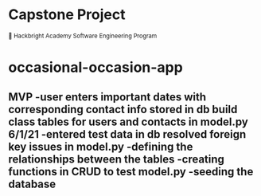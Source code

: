 # Capstone Project 

<sup>:apple: Hackbright Academy Software Engineering Program</sup>

# occasional-occasion-app 
MVP 
-user enters important dates with corresponding contact info stored in db
 build class tables for users and contacts in model.py 6/1/21
-entered test data in db resolved foreign key issues in model.py 
-defining the relationships between the tables 
-creating functions in CRUD to test model.py
-seeding the database 
-
